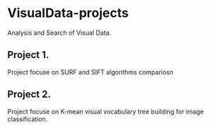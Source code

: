 # VisualData-projects
Analysis and Search of Visual Data.
## Project 1.  

Project focuse on SURF and SIFT algorithms compariosn

## Project 2.  

Project focuse on K-mean visual vocabulary tree building for image classification.
